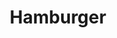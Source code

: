 ---
title: "Hamburger"
description: "½ LB. de bœuf haché grillé parfaitement grillé, servi avec moutarde, ketchup, laitue, tomate, oignons et cornichons"
price_s: "7.50"
price_l: ""
price_lg: ""
weight: "1"
---